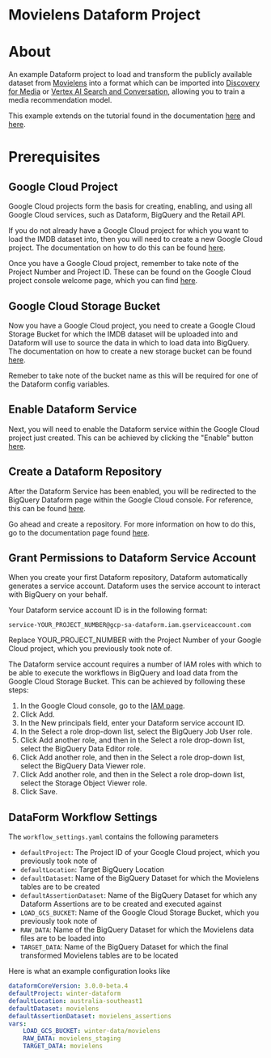 # **Movielens Dataform Project**

# About

An example Dataform project to load and transform the publicly available dataset from [Movielens](https://grouplens.org/datasets/movielens/) into a format which can be imported into [Discovery for Media](https://cloud.google.com/discovery-engine/media/docs/introduction) or [Vertex AI Search and Conversation](https://cloud.google.com/generative-ai-app-builder/docs/introduction), allowing you to train a media recommendation model.

This example extends on the tutorial found in the documentation [here](https://cloud.google.com/retail/docs/movie-rec-tutorial) and [here](https://cloud.google.com/discovery-engine/media/docs/movie-rec-tutorial).

# Prerequisites

## Google Cloud Project

Google Cloud projects form the basis for creating, enabling, and using all Google Cloud services, such as Dataform, BigQuery and the Retail API.

If you do not already have a Google Cloud project for which you want to load the IMDB dataset into, then you will need to create a new Google Cloud project. The documentation on how to do this can be found [here](https://cloud.google.com/resource-manager/docs/creating-managing-projects#creating_a_project).

Once you have a Google Cloud project, remember to take note of the Project Number and Project ID. These can be found on the Google Cloud project console welcome page, which you can find [here](https://console.cloud.google.com/welcome).

## Google Cloud Storage Bucket

Now you have a Google Cloud project, you need to create a Google Cloud Storage Bucket for which the IMDB dataset will be uploaded into and Dataform will use to source the data in which to load data into BigQuery. The documentation on how to create a new storage bucket can be found [here](https://cloud.google.com/storage/docs/creating-buckets).

Remeber to take note of the bucket name as this will be required for one of the Dataform config variables.

## Enable Dataform Service

Next, you will need to enable the Dataform service within the Google Cloud project just created. This can be achieved by clicking the "Enable" button [here](https://console.cloud.google.com/marketplace/product/google/dataform.googleapis.com).

## Create a Dataform Repository

After the Dataform Service has been enabled, you will be redirected to the BigQuery Dataform page within the Google Cloud console. For reference, this can be found [here](https://console.cloud.google.com/bigquery/dataform).

Go ahead and create a repository. For more information on how to do this, go to the documentation page found [here](https://cloud.google.com/dataform/docs/create-repository).

## Grant Permissions to Dataform Service Account

When you create your first Dataform repository, Dataform automatically generates a service account. Dataform uses the service account to interact with BigQuery on your behalf.

Your Dataform service account ID is in the following format:

```
service-YOUR_PROJECT_NUMBER@gcp-sa-dataform.iam.gserviceaccount.com
```

Replace YOUR_PROJECT_NUMBER with the Project Number of your Google Cloud project, which you previously took note of.

The Dataform service account requires a number of IAM roles with which to be able to execute the workflows in BigQuery and load data from the Google Cloud Storage Bucket. This can be achieved by following these steps:

1. In the Google Cloud console, go to the [IAM page](https://console.cloud.google.com/iam-admin).
2. Click Add.
3. In the New principals field, enter your Dataform service account ID.
4. In the Select a role drop-down list, select the BigQuery Job User role.
5. Click Add another role, and then in the Select a role drop-down list, select the BigQuery Data Editor role.
6. Click Add another role, and then in the Select a role drop-down list, select the BigQuery Data Viewer role.
7. Click Add another role, and then in the Select a role drop-down list, select the Storage Object Viewer role.
8. Click Save.

## DataForm Workflow Settings

The `workflow_settings.yaml` contains the following parameters

-   `defaultProject`: The Project ID of your Google Cloud project, which you previously took note of
-   `defaultLocation`: Target BigQuery Location
-   `defaultDataset`: Name of the BigQuery Dataset for which the Movielens tables are to be created
-   `defaultAssertionDataset`: Name of the BigQuery Dataset for which any Dataform Assertions are to be created and executed against
-   `LOAD_GCS_BUCKET`: Name of the Google Cloud Storage Bucket, which you previously took note of
-   `RAW_DATA`: Name of the BigQuery Dataset for which the Movielens data files are to be loaded into
-   `TARGET_DATA`: Name of the BigQuery Dataset for which the final transformed Movielens tables are to be located

Here is what an example configuration looks like

```yaml
dataformCoreVersion: 3.0.0-beta.4
defaultProject: winter-dataform
defaultLocation: australia-southeast1
defaultDataset: movielens
defaultAssertionDataset: movielens_assertions
vars:
    LOAD_GCS_BUCKET: winter-data/movielens
    RAW_DATA: movielens_staging
    TARGET_DATA: movielens
```
